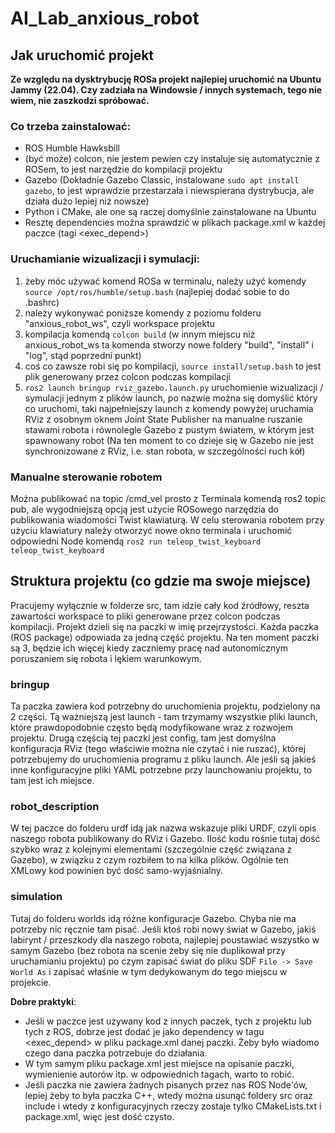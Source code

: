 # AI_Lab_anxious_robot

## Jak uruchomić projekt
**Ze względu na dysktrybucję ROSa projekt najlepiej uruchomić na Ubuntu Jammy (22.04). Czy zadziała na Windowsie / innych systemach, tego nie wiem, nie zaszkodzi spróbować.**

### Co trzeba zainstalować:
- ROS Humble Hawksbill
- (być może) colcon, nie jestem pewien czy instaluje się automatycznie z ROSem, to jest narzędzie do kompilacji projektu
- Gazebo (Dokładnie Gazebo Classic, instalowane `sudo apt install gazebo`, to jest wprawdzie przestarzała i niewspierana dystrybucja, ale działa dużo lepiej niż nowsze)
- Python i CMake, ale one są raczej domyślnie zainstalowane na Ubuntu
- Resztę dependencies można sprawdzić w plikach package.xml w każdej paczce (tagi <exec_depend>)

### Uruchamianie wizualizacji i symulacji:
1. żeby móc używać komend ROSa w terminalu, należy użyć komendy `source /opt/ros/humble/setup.bash` (najlepiej dodać sobie to do .bashrc)
2. należy wykonywać poniższe komendy z poziomu folderu "anxious_robot_ws", czyli workspace projektu
3. kompilacja komendą `colcon build` (w innym miejscu niż anxious_robot_ws ta komenda stworzy nowe foldery "build", "install" i "log", stąd poprzedni punkt)
4. coś co zawsze robi się po kompilacji, `source install/setup.bash` to jest plik generowany przez colcon podczas kompilacji
5. `ros2 launch bringup rviz_gazebo.launch.py` uruchomienie wizualizacji / symulacji jednym z plików launch, po nazwie można się domyślić który co uruchomi, taki najpełniejszy launch z komendy powyżej uruchamia RViz z osobnym oknem Joint State Publisher na manualne ruszanie stawami robota i równolegle Gazebo z pustym światem, w którym jest spawnowany robot (Na ten moment to co dzieje się w Gazebo nie jest synchronizowane z RViz, i.e. stan robota, w szczególności ruch kół)

### Manualne sterowanie robotem
Można publikować na topic /cmd_vel prosto z Terminala komendą ros2 topic pub, ale wygodniejszą opcją jest użycie ROSowego narzędzia do publikowania wiadomości Twist klawiaturą.
W celu sterowania robotem przy użyciu klawiatury należy otworzyć nowe okno terminala i uruchomić odpowiedni Node komendą `ros2 run teleop_twist_keyboard teleop_twist_keyboard`


## Struktura projektu (co gdzie ma swoje miejsce)
Pracujemy wyłącznie w folderze src, tam idzie cały kod źródłowy, reszta zawartości workspace to pliki generowane przez colcon podczas kompilacji.
Projekt dzieli się na paczki w imię przejrzystości. Każda paczka (ROS package) odpowiada za jedną część projektu. Na ten moment paczki są 3, będzie ich więcej kiedy zaczniemy pracę nad autonomicznym poruszaniem się robota i lękiem warunkowym.

### bringup
Ta paczka zawiera kod potrzebny do uruchomienia projektu, podzielony na 2 części. Tą ważniejszą jest launch - tam trzymamy wszystkie pliki launch, które prawdopodobnie często będą modyfikowane wraz z rozwojem projektu.
Drugą częścią tej paczki jest config, tam jest domyślna konfiguracja RViz (tego właściwie można nie czytać i nie ruszać), której potrzebujemy do uruchomienia programu z pliku launch. Ale jeśli są jakieś inne konfiguracyjne pliki YAML potrzebne przy launchowaniu projektu, to tam jest ich miejsce.

### robot_description
W tej paczce do folderu urdf idą jak nazwa wskazuje pliki URDF, czyli opis naszego robota publikowany do RViz i Gazebo. Ilość kodu rośnie tutaj dość szybko wraz z kolejnymi elementami (szczególnie część związana z Gazebo), w związku z czym rozbiłem to na kilka plików. Ogólnie ten XMLowy kod powinien być dość samo-wyjaśnialny.

### simulation
Tutaj do folderu worlds idą różne konfiguracje Gazebo. Chyba nie ma potrzeby nic ręcznie tam pisać. Jeśli ktoś robi nowy świat w Gazebo, jakiś labirynt / przeszkody dla naszego robota, najlepiej poustawiać wszystko w samym Gazebo (bez robota na scenie żeby się nie duplikował przy uruchamianiu projektu) po czym zapisać świat do pliku SDF `File -> Save World As` i zapisać właśnie w tym dedykowanym do tego miejscu w projekcie.

**Dobre praktyki**:
- Jeśli w paczce jest używany kod z innych paczek, tych z projektu lub tych z ROS, dobrze jest dodać je jako dependency w tagu <exec_depend> w pliku package.xml danej paczki. Żeby było wiadomo czego dana paczka potrzebuje do działania.
- W tym samym pliku package.xml jest miejsce na opisanie paczki, wymienienie autorów itp. w odpowiednich tagach, warto to robić.
- Jeśli paczka nie zawiera żadnych pisanych przez nas ROS Node'ów, lepiej żeby to była paczka C++, wtedy można usunąć foldery src oraz include i wtedy z konfiguracyjnych rzeczy zostaje tylko CMakeLists.txt i package.xml, więc jest dość czysto.

